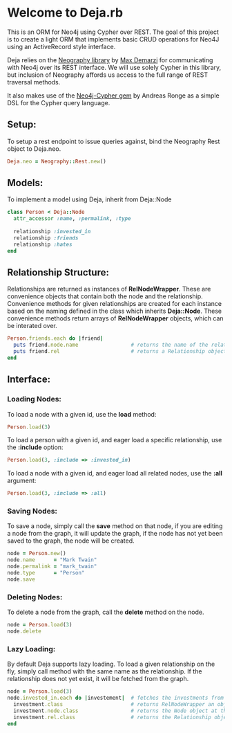Welcome to Deja.rb
==================
This is an ORM for Neo4j using Cypher over REST. The goal of this project is to create a light ORM that implements basic CRUD operations for Neo4J using an ActiveRecord style interface.


Deja relies on the [Neography library](https://github.com/maxdemarzi/neography) by [Max Demarzi](http://maxdemarzi.com/) for communicating with Neo4j over its REST interface. We will use solely Cypher in this library, but inclusion of Neography affords us access to the full range of REST traversal methods. 


It also makes use of the [Neo4j-Cypher gem](https://github.com/andreasronge/neo4j-cypher) by Andreas Ronge as a simple DSL for the Cypher query language. 


Setup:
-----
To setup a rest endpoint to issue queries against, bind the Neography Rest object to Deja.neo.
  ```ruby
  Deja.neo = Neography::Rest.new()
  ```
Models:
------
To implement a model using Deja, inherit from Deja::Node
  ```ruby
  class Person < Deja::Node 
    attr_accessor :name, :permalink, :type
    
    relationship :invested_in
    relationship :friends
    relationship :hates
  end
  ```
Relationship Structure:
-----------------------
Relationships are returned as instances of **RelNodeWrapper**. These are convenience objects that contain both the node and the relationship. Convenience methods for given relationships are created for each instance based on the naming defined in the class which inherits **Deja::Node**. These convenience methods return arrays of **RelNodeWrapper** objects, which can be interated over. 
  ```ruby
  Person.friends.each do |friend|
    puts friend.node.name                 # returns the name of the related node, say "Fred"
    puts friend.rel                       # returns a Relationship object with both start and end nodes
  end
  ```
Interface:
----------
### Loading Nodes:
To load a node with a given id, use the **load** method:
  ```ruby
  Person.load(3)
  ```
To load a person with a given id, and eager load a specific relationship, use the **:include** option:
  ```ruby
  Person.load(3, :include => :invested_in)  
  ```
To load a node with a given id, and eager load all related nodes, use the **:all** argument:
  ```ruby
  Person.load(3, :include => :all)
  ```

### Saving Nodes:
To save a node, simply call the **save** method on that node, if you are editing a node from the graph, it will update the graph, if the node has not yet been saved to the graph, the node will be created.
  ```ruby
  node = Person.new()
  node.name      = "Mark Twain"
  node.permalink = "mark_twain"
  node.type      = "Person"
  node.save
  ```
### Deleting Nodes:
To delete a node from the graph, call the **delete** method on the node. 
  ```ruby
  node = Person.load(3)
  node.delete
  ```
### Lazy Loading:
By default Deja supports lazy loading. To load a given relationship on the fly, simply call method with the same name as the relationship. If the relationship does not yet exist, it will be fetched from the graph. 
  ```ruby
  node = Person.load(3)
  node.invested_in.each do |investement|  # fetches the investments from the graph
    investment.class                      # returns RelNodeWrapper an object containing a node and a relationship
    investment.node.class                 # returns the Node object at the end of the relationship
    investment.rel.class                  # returns the Relationship object in between the two nodes
  end
  ```
